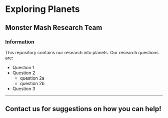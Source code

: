 # Exploring Planets

## Monster Mash Research Team

### Information

This repository contains our research into planets.  Our research questions are:
* Question 1
* Question 2
  - question 2a
  - question 2b
* Question 3

---
Contact us for suggestions on how you can help!
---
